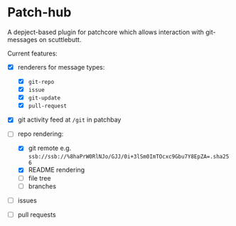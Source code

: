 # Patch-hub

A depject-based plugin for patchcore which allows interaction with git-messages on scuttlebutt.

Current features:
- [x] renderers for message types: 
  - [x] `git-repo`
  - [x] `issue`
  - [x] `git-update`
  - [x] `pull-request`
- [x] git activity feed at `/git` in patchbay
- [ ] repo rendering:
  - [x] git remote e.g. `ssb://ssb://%8haPrW0RlNJo/GJJ/0i+3lSm0ImTOcxc9Gbu7Y8EpZA=.sha256`
  - [x] README rendering
  - [ ] file tree
  - [ ] branches
- [ ] issues 
- [ ] pull requests 

